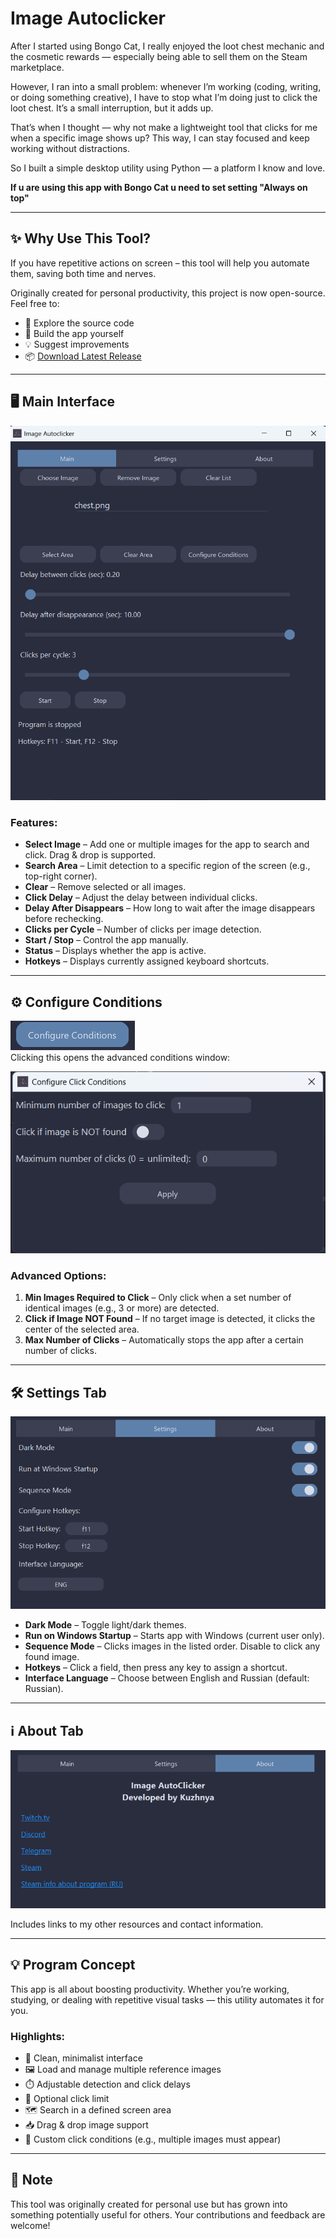 # Image Autoclicker

After I started using Bongo Cat, I really enjoyed the loot chest mechanic and the cosmetic rewards — especially being able to sell them on the Steam marketplace.

However, I ran into a small problem: whenever I’m working (coding, writing, or doing something creative), I have to stop what I’m doing just to click the loot chest. It’s a small interruption, but it adds up.

That’s when I thought — why not make a lightweight tool that clicks for me when a specific image shows up? This way, I can stay focused and keep working without distractions.

So I built a simple desktop utility using Python — a platform I know and love.

**If u are using this app with Bongo Cat u need to set setting "Always on top"**

---

## ✨ Why Use This Tool?

If you have repetitive actions on screen – this tool will help you automate them, saving both time and nerves.

Originally created for personal productivity, this project is now open-source. Feel free to:

- 📂 Explore the source code  
- 🔧 Build the app yourself  
- 💡 Suggest improvements
- 📦 [Download Latest Release](https://github.com/Kuzhnya/AutoBongoChestClicks/releases/tag/v.2.1.2)  

---

## 🖥️ Main Interface

![Main Tab Preview](imagesReadme/interface.png)

### Features:
- **Select Image** – Add one or multiple images for the app to search and click. Drag & drop is supported.
- **Search Area** – Limit detection to a specific region of the screen (e.g., top-right corner).
- **Clear** – Remove selected or all images.
- **Click Delay** – Adjust the delay between individual clicks.
- **Delay After Disappears** – How long to wait after the image disappears before rechecking.
- **Clicks per Cycle** – Number of clicks per image detection.
- **Start / Stop** – Control the app manually.
- **Status** – Displays whether the app is active.
- **Hotkeys** – Displays currently assigned keyboard shortcuts.

---

## ⚙️ Configure Conditions

![Configure Button](imagesReadme/condteng.png)  
Clicking this opens the advanced conditions window:

![Conditions Window](imagesReadme/condtpop.png)

### Advanced Options:
1. **Min Images Required to Click** – Only click when a set number of identical images (e.g., 3 or more) are detected.
2. **Click if Image NOT Found** – If no target image is detected, it clicks the center of the selected area.
3. **Max Number of Clicks** – Automatically stops the app after a certain number of clicks.

---

## 🛠️ Settings Tab

![Settings Tab](imagesReadme/settingstab.png)

- **Dark Mode** – Toggle light/dark themes.
- **Run on Windows Startup** – Starts app with Windows (current user only).
- **Sequence Mode** – Clicks images in the listed order. Disable to click any found image.
- **Hotkeys** – Click a field, then press any key to assign a shortcut.
- **Interface Language** – Choose between English and Russian (default: Russian).

---

## ℹ️ About Tab

![About Tab](imagesReadme/abouteng.png)

Includes links to my other resources and contact information.

---

## 💡 Program Concept

This app is all about boosting productivity. Whether you’re working, studying, or dealing with repetitive visual tasks — this utility automates it for you.

### Highlights:
- 🧼 Clean, minimalist interface
- 🖼️ Load and manage multiple reference images
- ⏱️ Adjustable detection and click delays
- 🛑 Optional click limit
- 🗺️ Search in a defined screen area
- 📥 Drag & drop image support
- 🔁 Custom click conditions (e.g., multiple images must appear)

---

## 📌 Note

This tool was originally created for personal use but has grown into something potentially useful for others. Your contributions and feedback are welcome!
